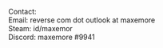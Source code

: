 Contact:
<br>
Email: reverse com dot outlook at maxemore
<br>
Steam: id/maxemor
<br>
Discord: maxemore #9941

